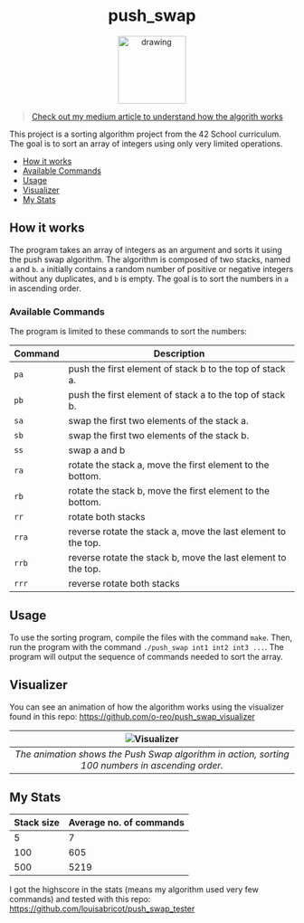 <h1 align="center">push_swap</h1>

<p align="center">
<img src="https://i.imgur.com/XUaDkkE.png" alt="drawing" width="120"/>
</p>

>[Check out my medium article to understand how the algorith works](https://medium.com/@lucafischer_11396/two-stacks-one-goal-understanding-the-push-swap-algorithm-e08e5986f657)

This project is a sorting algorithm project from the 42 School curriculum. The goal is to sort an array of integers using only very limited operations. 

- [How it works](#how-it-works)
- [Available Commands](#available-commands)
- [Usage](#usage)
- [Visualizer](#visualizer)
- [My Stats](#my-stats)

## How it works

The program takes an array of integers as an argument and sorts it using the push swap algorithm. The algorithm is composed of two stacks, named `a` and `b`. `a` initially contains a random number of positive or negative integers without any duplicates, and `b` is empty. The goal is to sort the numbers in `a` in ascending order.

### Available Commands

The program is limited to these commands to sort the numbers:

| Command | Description |
| --- | --- |
| `pa` | push the first element of stack b to the top of stack a. |
| `pb` | push the first element of stack a to the top of stack b. |
| `sa` | swap the first two elements of the stack a. |
| `sb` | swap the first two elements of the stack b. |
| `ss` | swap a and b |
| `ra` | rotate the stack a, move the first element to the bottom. |
| `rb` | rotate the stack b, move the first element to the bottom. |
| `rr` | rotate both stacks |
| `rra` | reverse rotate the stack a, move the last element to the top. |
| `rrb` | reverse rotate the stack b, move the last element to the top. |
| `rrr` | reverse rotate both stacks |

## Usage

To use the sorting program, compile the files with the command `make`. Then, run the program with the command `./push_swap int1 int2 int3 ...`. The program will output the sequence of commands needed to sort the array.

## Visualizer

You can see an animation of how the algorithm works using the visualizer found in this repo: https://github.com/o-reo/push_swap_visualizer

| ![Visualizer](https://i.imgur.com/Aus5PDh.gif) | 
|:--:| 
| *The animation shows the Push Swap algorithm in action, sorting 100 numbers in ascending order.* |

## My Stats

| Stack size | Average no. of commands |
| --- | --- |
| 5 | 7 |
| 100 | 605 |
| 500 | 5219 |

I got the highscore in the stats (means my algorithm used very few commands) and tested with this repo: https://github.com/louisabricot/push_swap_tester

